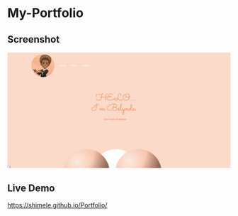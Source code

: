 # My-Portfolio

## Screenshot 
![alt text](https://github.com/Shimele/Portfolio/blob/master/images/screenshot.JPG)

## Live Demo
https://shimele.github.io/Portfolio/
